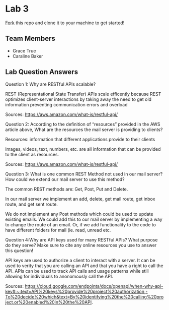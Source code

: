 # Lab 3
[Fork](https://docs.github.com/en/get-started/quickstart/fork-a-repo) this repo and clone it to your machine to get started!

## Team Members
- Grace True
- Caraline Baker

## Lab Question Answers

Question 1: Why are RESTful APIs scalable? 

REST (Representational State Transfer) APIs scale efficently because REST optimizes client-server interactions by taking away the need to get old information preventing communication errors and overload

Sources: https://aws.amazon.com/what-is/restful-api/

Question 2: According to the definition of “resources” provided in the AWS article above,
What are the resources the mail server is providing to clients?

Resources: information that different applications provide to their clients

Images, videos, text, numbers, etc. are all information that can be provided to the client as resources. 

Sources: https://aws.amazon.com/what-is/restful-api/

Question 3: What is one common REST Method not used in our mail server? How could
we extend our mail server to use this method?

The common REST methods are: Get, Post, Put and Delete. 

In our mail server we implement an add, delete, get mail route, get inbox route, and get sent route. 

We do not implement any Post methods which could be used to update existing emails. We could add this to our mail server by implementing a way to change the route of an email. Or, if we add functionality to the code to have different folders for mail (ie. read, unread etc. 

Question 4:Why are API keys used for many RESTful APIs? What purpose do they
serve? Make sure to cite any online resources you use to answer this question!

API keys are used to authorize a client to interact with a server. It can be used to verity that you are calling an API and that you have a right to call the API. APIs can be used to track API calls and usage patterns while still allowing for individuals to anonomously call the API. 

Sources: https://cloud.google.com/endpoints/docs/openapi/when-why-api-key#:~:text=API%20keys%20provide%20project%20authorization,-To%20decide%20which&text=By%20identifying%20the%20calling%20project,or%20enabled%20in%20the%20API. 
